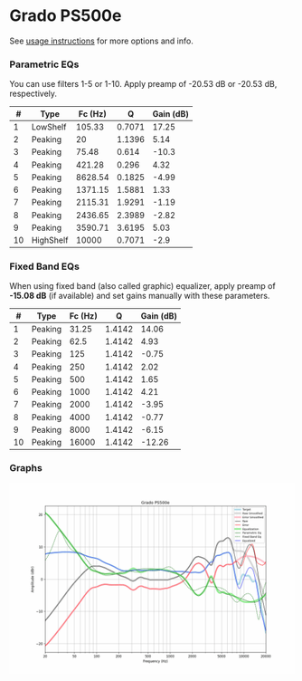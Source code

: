 # Grado PS500e
See [usage instructions](https://github.com/jaakkopasanen/AutoEq#usage) for more options and info.

### Parametric EQs
You can use filters 1-5 or 1-10. Apply preamp of -20.53 dB or -20.53 dB, respectively.

|   # | Type      |   Fc (Hz) |      Q |   Gain (dB) |
|-----|-----------|-----------|--------|-------------|
|   1 | LowShelf  |    105.33 | 0.7071 |       17.25 |
|   2 | Peaking   |     20    | 1.1396 |        5.14 |
|   3 | Peaking   |     75.48 | 0.614  |      -10.3  |
|   4 | Peaking   |    421.28 | 0.296  |        4.32 |
|   5 | Peaking   |   8628.54 | 0.1825 |       -4.99 |
|   6 | Peaking   |   1371.15 | 1.5881 |        1.33 |
|   7 | Peaking   |   2115.31 | 1.9291 |       -1.19 |
|   8 | Peaking   |   2436.65 | 2.3989 |       -2.82 |
|   9 | Peaking   |   3590.71 | 3.6195 |        5.03 |
|  10 | HighShelf |  10000    | 0.7071 |       -2.9  |

### Fixed Band EQs
When using fixed band (also called graphic) equalizer, apply preamp of **-15.08 dB** (if available) and set gains manually with these parameters.

|   # | Type    |   Fc (Hz) |      Q |   Gain (dB) |
|-----|---------|-----------|--------|-------------|
|   1 | Peaking |     31.25 | 1.4142 |       14.06 |
|   2 | Peaking |     62.5  | 1.4142 |        4.93 |
|   3 | Peaking |    125    | 1.4142 |       -0.75 |
|   4 | Peaking |    250    | 1.4142 |        2.02 |
|   5 | Peaking |    500    | 1.4142 |        1.65 |
|   6 | Peaking |   1000    | 1.4142 |        4.21 |
|   7 | Peaking |   2000    | 1.4142 |       -3.95 |
|   8 | Peaking |   4000    | 1.4142 |       -0.77 |
|   9 | Peaking |   8000    | 1.4142 |       -6.15 |
|  10 | Peaking |  16000    | 1.4142 |      -12.26 |

### Graphs
![](./Grado%20PS500e.png)
